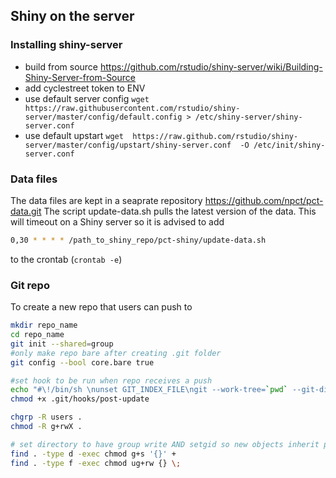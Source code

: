 ## Shiny on the server
### Installing shiny-server

* build from source https://github.com/rstudio/shiny-server/wiki/Building-Shiny-Server-from-Source
* add cyclestreet token to ENV
* use default server config `wget https://raw.githubusercontent.com/rstudio/shiny-server/master/config/default.config > /etc/shiny-server/shiny-server.conf`
* use default upstart `wget  https://raw.github.com/rstudio/shiny-server/master/config/upstart/shiny-server.conf  -O /etc/init/shiny-server.conf`

### Data files

The data files are kept in a seaprate repository https://github.com/npct/pct-data.git
The script update-data.sh pulls the latest version of the data.  This will timeout on a Shiny server so it is
advised to add

```bash
0,30 * * * * /path_to_shiny_repo/pct-shiny/update-data.sh
```
to the crontab (`crontab -e`)

### Git repo

To create a new repo that users can push to

```bash
mkdir repo_name
cd repo_name
git init --shared=group
#only make repo bare after creating .git folder
git config --bool core.bare true

#set hook to be run when repo receives a push
echo "#\!/bin/sh \nunset GIT_INDEX_FILE\ngit --work-tree=`pwd` --git-dir=`pwd`/.git checkout -f" > .git/hooks/post-update
chmod +x .git/hooks/post-update

chgrp -R users .
chmod -R g+rwX .

# set directory to have group write AND setgid so new objects inherit permissions
find . -type d -exec chmod g+s '{}' +
find . -type f -exec chmod ug+rw {} \;
```
